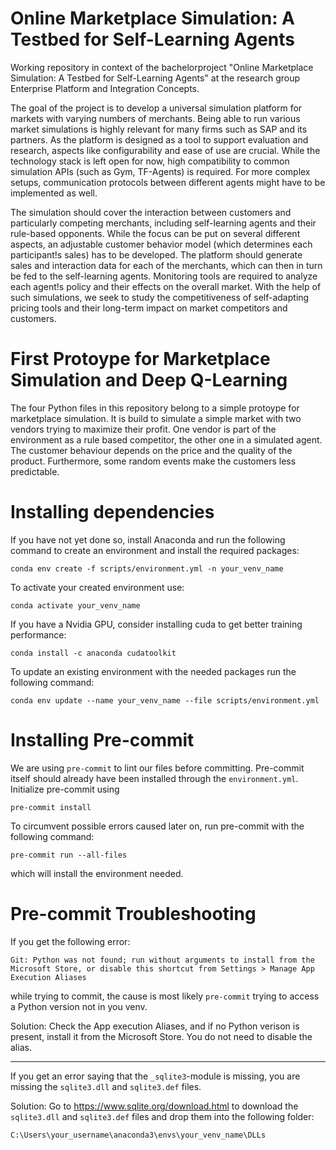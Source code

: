 # Online Marketplace Simulation: A Testbed for Self-Learning Agents
Working repository in context of the bachelorproject "Online Marketplace Simulation: A Testbed for Self-Learning Agents" at the research group Enterprise Platform and Integration Concepts.

The goal of the project is to develop a universal simulation platform for markets with varying numbers of merchants. Being able to run various market simulations is highly relevant for many firms such as SAP and its partners. As the platform is designed as a tool to support evaluation and research, aspects like configurability and ease of use are crucial. While the technology stack is left open for now, high compatibility to common simulation APIs (such as Gym, TF-Agents) is required.
For more complex setups, communication protocols between different agents might have to be implemented as well.

The simulation should cover the interaction between customers and particularly competing merchants, including self-learning agents and their rule-based opponents. While the focus can be put on several different aspects, an adjustable customer behavior model (which determines each participant!s sales) has to be developed. The platform should generate sales and interaction data for each of the merchants, which can then in turn be fed to the self-learning agents. Monitoring tools are required to analyze each agent!s policy and their effects on the overall market. With the help of such simulations, we seek to study the competitiveness of self-adapting pricing tools and their long-term impact on market competitors and customers.

# First Protoype for Marketplace Simulation and Deep Q-Learning
The four Python files in this repository belong to a simple protoype for marketplace simulation. It is build to simulate a simple market with two vendors trying to maximize their profit. One vendor is part of the environment as a rule based competitor, the other one in a simulated agent. The customer behaviour depends on the price and the quality of the product. Furthermore, some random events make the customers less predictable.

# Installing dependencies 

If you have not yet done so, install Anaconda and run the following command to create an environment and install the required packages:
```console
conda env create -f scripts/environment.yml -n your_venv_name
```
To activate your created environment use:
```console
conda activate your_venv_name
```

If you have a Nvidia GPU, consider installing cuda to get better training performance:
```console
conda install -c anaconda cudatoolkit
```

To update an existing environment with the needed packages run the following command:
```console
conda env update --name your_venv_name --file scripts/environment.yml
```

# Installing Pre-commit
We are using `pre-commit` to lint our files before committing. Pre-commit itself should already have been installed through the `environment.yml`. Initialize pre-commit using
```console
pre-commit install
```
To circumvent possible errors caused later on, run pre-commit with the following command:
```console
pre-commit run --all-files
```
which will install the environment needed.

# Pre-commit Troubleshooting
If you get the following error:

```console
Git: Python was not found; run without arguments to install from the Microsoft Store, or disable this shortcut from Settings > Manage App Execution Aliases
```

while trying to commit, the cause is most likely `pre-commit` trying to access a Python version not in you venv.

Solution: Check the App execution Aliases, and if no Python verison is present, install it from the Microsoft Store. You do not need to disable the alias.

---

If you get an error saying that the `_sqlite3`-module is missing, you are missing the `sqlite3.dll` and `sqlite3.def` files.

Solution: Go to https://www.sqlite.org/download.html to download the `sqlite3.dll` and `sqlite3.def` files and drop them into the following folder:
```console
C:\Users\your_username\anaconda3\envs\your_venv_name\DLLs
```